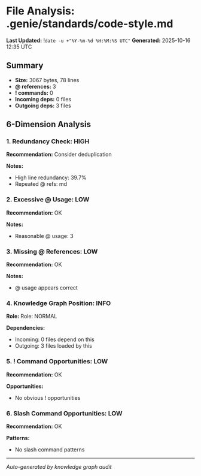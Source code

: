 # File Analysis: .genie/standards/code-style.md
**Last Updated:** !`date -u +"%Y-%m-%d %H:%M:%S UTC"`
**Generated:** 2025-10-16 12:35 UTC

## Summary

- **Size:** 3067 bytes, 78 lines
- **@ references:** 3
- **! commands:** 0
- **Incoming deps:** 0 files
- **Outgoing deps:** 3 files

## 6-Dimension Analysis

### 1. Redundancy Check: HIGH

**Recommendation:** Consider deduplication

**Notes:**
- High line redundancy: 39.7%
- Repeated @ refs: md

### 2. Excessive @ Usage: LOW

**Recommendation:** OK

**Notes:**
- Reasonable @ usage: 3

### 3. Missing @ References: LOW

**Recommendation:** OK

**Notes:**
- @ usage appears correct

### 4. Knowledge Graph Position: INFO

**Role:** Role: NORMAL

**Dependencies:**
- Incoming: 0 files depend on this
- Outgoing: 3 files loaded by this

### 5. ! Command Opportunities: LOW

**Recommendation:** OK

**Opportunities:**
- No obvious ! opportunities

### 6. Slash Command Opportunities: LOW

**Recommendation:** OK

**Patterns:**
- No slash command patterns

---

*Auto-generated by knowledge graph audit*
